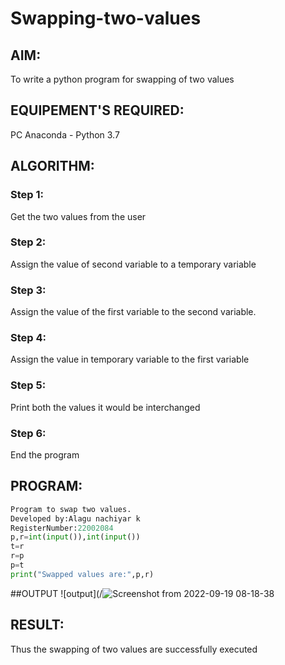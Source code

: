 # Swapping-two-values
## AIM:
To write a python program for swapping of two values
## EQUIPEMENT'S REQUIRED: 
PC
Anaconda - Python 3.7
## ALGORITHM: 
### Step 1:
Get the two values from the user
### Step 2: 
Assign the value of second variable to a temporary variable 
### Step 3: 
Assign the value of the first variable to the second variable.
### Step 4:  
Assign the value in temporary variable to the first variable
### Step 5: 
Print both the values it would be interchanged
### Step 6: 
End the program
## PROGRAM:
```python
Program to swap two values.
Developed by:Alagu nachiyar k
RegisterNumber:22002084
p,r=int(input()),int(input())
t=r
r=p
p=t
print("Swapped values are:",p,r)
```
##OUTPUT
![output](/![Screenshot from 2022-09-19 08-18-38](https://user-images.githubusercontent.com/113497340/190942411-53b9aba4-805c-4dd7-9979-7106992f72de.png)



## RESULT:
Thus the swapping of two values are successfully executed



